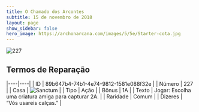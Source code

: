 ```yaml
---
title: O Chamado dos Arcontes
subtitle: 15 de novembro de 2018
layout: page
show_sidebar: false
hero_image: https://archonarcana.com/images/5/5e/Starter-cota.jpg
---
```


![227](https://cdn.keyforgegame.com/media/card_front/pt/341_227_VC53Q7XQ4C33_pt.png)

## Termos de Reparação

|----|----|
| ID | 89b647b4-74b1-4e74-9812-1581e088f32e |
| Número | 227 |
| Casa | ![Sanctum](https://archonarcana.com/images/thumb/c/c7/Sanctum.png/22px-Sanctum.png "Santuário") |
| Tipo | Ação |
| Bônus | 1A |
| Texto | Jogar: Escolha uma criatura amiga para capturar 2A. |
| Raridade | Comum |
| Dizeres | “Vós usareis calças.” |
